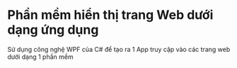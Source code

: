 # Phần mềm hiển thị trang Web dưới dạng ứng dụng
Sử dụng công nghệ WPF của C# để tạo ra 1 App truy cập vào các trang web dưới dạng 1 phần mềm
